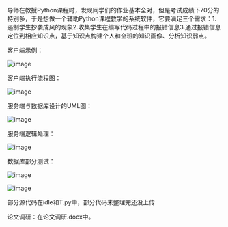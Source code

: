 导师在教授Python课程时，发现同学们的作业基本全对，但是考试成绩下70分的特别多，于是想做一个辅助Python课程教学的系统软件，它要满足三个需求：1.遏制学生抄袭成风的现象2.收集学生在编写代码过程中的报错信息3.通过报错信息定位到相应知识点，基于知识点构建个人和全班的知识画像、分析知识弱点。

客户端示例：

![image](https://github.com/luojiaxuan/Python-Teaching-Aid-System/blob/master/theProcess2.gif )


客户端执行流程图：

![image](https://github.com/luojiaxuan/Python-Teaching-Aid-System/blob/master/客户端的执行流程和与服务器的交互.png )

服务端与数据库设计的UML图：

![image](https://github.com/luojiaxuan/Python-Teaching-Aid-System/blob/master/UML.png )

服务端逻辑处理：

![image](https://github.com/luojiaxuan/Python-Teaching-Aid-System/blob/master/Task.png )

数据库部分测试：

![image](https://github.com/luojiaxuan/Python-Teaching-Aid-System/blob/master/Neo4jTest.png )

![image](https://github.com/luojiaxuan/Python-Teaching-Aid-System/blob/master/KnowledgePointTest.png )

部分源代码在idle和T.py中，部分代码未整理完还没上传

论文调研：在论文调研.docx中。
